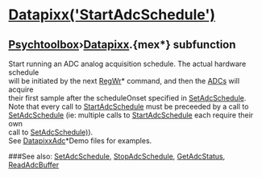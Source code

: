 # [Datapixx('StartAdcSchedule')](Datapixx-StartAdcSchedule) 
## [Psychtoolbox](Pyschtoolbox)&#8250;[Datapixx](Datapixx).{mex*} subfunction


Start running an ADC analog acquisition schedule. The actual hardware schedule  
will be initiated by the next [RegWr](RegWr)\* command, and then the [ADCs](ADCs) will acquire  
their first sample after the scheduleOnset specified in [SetAdcSchedule](SetAdcSchedule).  
Note that every call to [StartAdcSchedule](StartAdcSchedule) must be preceeded by a call to  
[SetAdcSchedule](SetAdcSchedule) (ie: multiple calls to [StartAdcSchedule](StartAdcSchedule) each require their own  
call to [SetAdcSchedule)](SetAdcSchedule)).  
See [DatapixxAdc](DatapixxAdc)\*Demo files for examples.  
  


###See also:
[SetAdcSchedule](Datapixx-SetAdcSchedule), [StopAdcSchedule](Datapixx-StopAdcSchedule), [GetAdcStatus](Datapixx-GetAdcStatus), [ReadAdcBuffer](Datapixx-ReadAdcBuffer)
